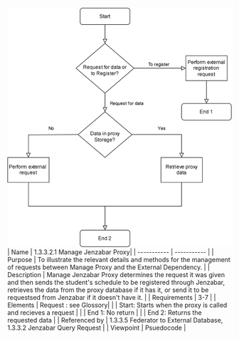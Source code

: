 ![1.3.3.2.3 Manage Jenzabar Requests](Manage%20Jenzabar%20Proxy.drawio.svg)
<br>
| Name | 1.3.3.2.1 Manage Jenzabar Proxy|
| ----------- | ----------- |
| Purpose | To illustrate the relevant details and methods for the management of requests between Manage Proxy and the External Dependency.  |
| Description | Manage Jenzabar Proxy determines the request it was given and then sends the student's schedule to be registered through Jenzabar, retrieves the data from the proxy database if it has it, or send it to be requestsed from Jenzabar if it doesn't have it.  |
| Requirements | 3-7 |
| Elements | Request : see Glossory|
|  | Start: Starts when the proxy is called and recieves a request  |
|  | End 1: No return |
|  | End 2: Returns the requested data |
| Referenced by | 1.3.3.5 Federator to External Database, 1.3.3.2 Jenzabar Query Request  |
| Viewpoint | Psuedocode |
